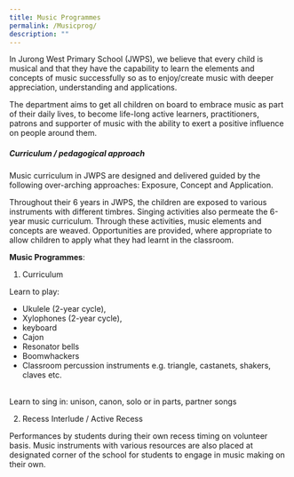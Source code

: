 ```yaml
---
title: Music Programmes
permalink: /Musicprog/
description: ""
---
```


In Jurong West Primary School (JWPS), we believe that every child is musical and that they have the capability to learn the elements and concepts of music successfully so as to enjoy/create music with deeper appreciation, understanding and applications. <br>

The department aims to get all children on board to embrace music as part of their daily lives, to become life-long active learners, practitioners, patrons and supporter of music with the ability to exert a positive influence on people around them.<br>

##### Curriculum / pedagogical approach

Music curriculum in JWPS are designed and delivered guided by the following over-arching approaches: Exposure, Concept and Application.<br>

Throughout their 6 years in JWPS, the children are exposed to various instruments with different timbres. Singing activities also permeate the 6-year music curriculum. Through these activities, music elements and concepts are weaved. Opportunities are provided, where appropriate to allow children to apply what they had learnt in the classroom.

**Music Programmes**:

1. Curriculum<br>

Learn to play:
* Ukulele (2-year cycle), 
* Xylophones (2-year cycle), 
* keyboard
* Cajon
* Resonator bells
* Boomwhackers
* Classroom percussion instruments e.g. triangle, castanets, shakers, claves etc.

<br>
Learn to sing in: unison, canon, solo or in parts, partner songs<br>

2. Recess Interlude / Active Recess<br>

Performances by students during their own recess timing on volunteer basis. 
Music instruments with various resources are also placed at designated corner of the school for students to engage in music making on their own.
